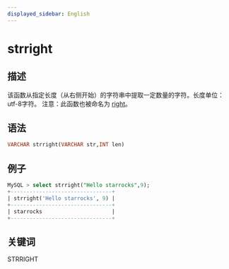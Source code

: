 ```yaml
---
displayed_sidebar: English
---
```


# strright

## 描述

该函数从指定长度（从右侧开始）的字符串中提取一定数量的字符。长度单位：utf-8字符。
注意：此函数也被命名为 [right](right.md)。

## 语法

```SQL
VARCHAR strright(VARCHAR str,INT len)
```

## 例子

```SQL
MySQL > select strright("Hello starrocks",9);
+--------------------------------+
| strright('Hello starrocks', 9) |
+--------------------------------+
| starrocks                      |
+--------------------------------+
```

## 关键词

STRRIGHT

